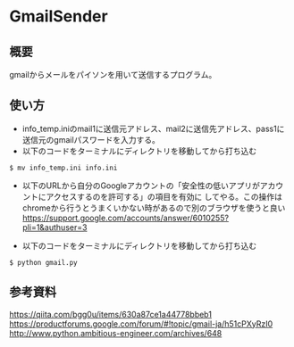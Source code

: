 # GmailSender
## 概要
gmailからメールをパイソンを用いて送信するプログラム。

## 使い方
- info_temp.iniのmail1に送信元アドレス、mail2に送信先アドレス、pass1に送信元のgmailパスワードを入力する。
- 以下のコードをターミナルにディレクトリを移動してから打ち込む
~~~
$ mv info_temp.ini info.ini
~~~

- 以下のURLから自分のGoogleアカウントの「安全性の低いアプリがアカウントにアクセスするのを許可する」の項目を有効に
してやる。この操作はchromeから行うとうまくいかない時があるので別のブラウザを使うと良い  
https://support.google.com/accounts/answer/6010255?pli=1&authuser=3  

- 以下のコードをターミナルにディレクトリを移動してから打ち込む
~~~
$ python gmail.py
~~~

## 参考資料
https://qiita.com/bgg0u/items/630a87ce1a44778bbeb1  
https://productforums.google.com/forum/#!topic/gmail-ja/h51cPXyRzI0  
http://www.python.ambitious-engineer.com/archives/648  
